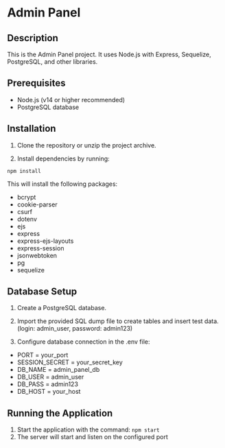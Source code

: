 # Admin Panel

## Description
This is the Admin Panel project. It uses Node.js with Express, Sequelize, PostgreSQL, and other libraries.

## Prerequisites
- Node.js (v14 or higher recommended)
- PostgreSQL database

## Installation

1. Clone the repository or unzip the project archive.

2. Install dependencies by running:

```npm install```

This will install the following packages:
- bcrypt
- cookie-parser
- csurf
- dotenv
- ejs
- express
- express-ejs-layouts
- express-session
- jsonwebtoken
- pg
- sequelize

## Database Setup
1. Create a PostgreSQL database.

2. Import the provided SQL dump file to create tables and insert test data. (login: admin_user, password: admin123)

3. Configure database connection in the .env file:

- PORT = your_port
- SESSION_SECRET = your_secret_key
- DB_NAME = admin_panel_db
- DB_USER = admin_user
- DB_PASS = admin123
- DB_HOST = your_host

## Running the Application
1. Start the application with the command:
   ```npm start```
2. The server will start and listen on the configured port
